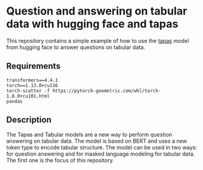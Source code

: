# Question and answering on tabular data with hugging face and tapas

This repository contains a simple example of how to use the [tapas](https://github.com/google-research/tapas)
model from hugging face to answer questions on tabular data.

## Requirements
    transformers==4.4.1
    torch==1.13.0+cu116
    torch-scatter -f https://pytorch-geometric.com/whl/torch-1.8.0+cu101.html
    pandas

## Description
The Tapas and Tabular models are a new way to perform question answering on tabular data. The model is based on BERT and uses a new token type to encode tabular structure. The model can be used in two ways: for question answering and for masked language modeling for tabular data. The first one is the focus of this repository.